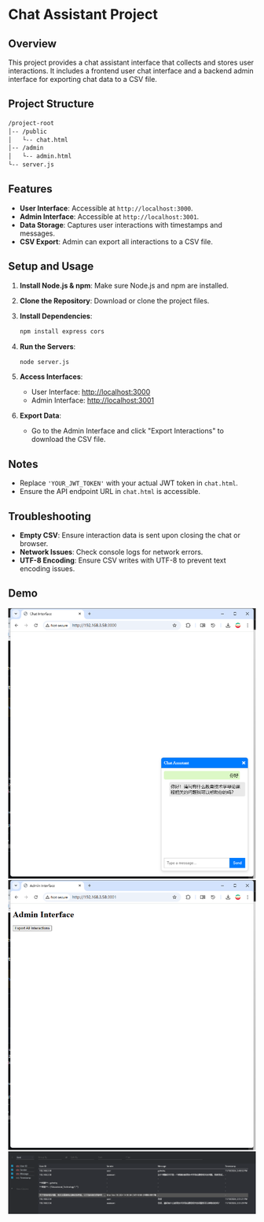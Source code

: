 # Chat Assistant Project

## Overview

This project provides a chat assistant interface that collects and stores user interactions. It includes a frontend user chat interface and a backend admin interface for exporting chat data to a CSV file.

## Project Structure

``` bash
/project-root
│-- /public
│   └-- chat.html
│-- /admin
│   └-- admin.html
└-- server.js
```

## Features

- **User Interface**: Accessible at `http://localhost:3000`.
- **Admin Interface**: Accessible at `http://localhost:3001`.
- **Data Storage**: Captures user interactions with timestamps and messages.
- **CSV Export**: Admin can export all interactions to a CSV file.

## Setup and Usage

1. **Install Node.js & npm**: Make sure Node.js and npm are installed.

2. **Clone the Repository**: Download or clone the project files.

3. **Install Dependencies**:

   ```bash
   npm install express cors
   ```

4. **Run the Servers**:

   ```bash
   node server.js
   ```

5. **Access Interfaces**:
   - User Interface: [http://localhost:3000](http://localhost:3000)
   - Admin Interface: [http://localhost:3001](http://localhost:3001)

6. **Export Data**:
   - Go to the Admin Interface and click "Export Interactions" to download the CSV file.

## Notes

- Replace `'YOUR_JWT_TOKEN'` with your actual JWT token in `chat.html`.
- Ensure the API endpoint URL in `chat.html` is accessible.

## Troubleshooting

- **Empty CSV**: Ensure interaction data is sent upon closing the chat or browser.
- **Network Issues**: Check console logs for network errors.
- **UTF-8 Encoding**: Ensure CSV writes with UTF-8 to prevent text encoding issues.

## Demo

![alt text](/assets/image-1.png)
![alt text](/assets/image-2.png)
![alt text](/assets/image.png)
